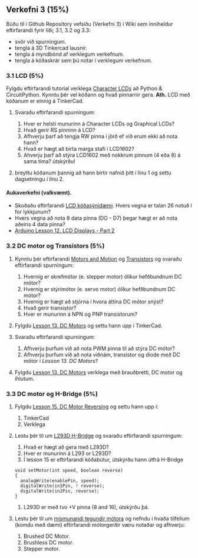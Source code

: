 
## Verkefni 3 (15%)
Búðu til í Github Repository vefsíðu (Verkefni 3) í Wiki sem inniheldur eftirfarandi fyrir liði; 3.1, 3.2 og 3.3:

* svör við spurningum.
* tengla á 3D Tinkercad lausnir.
* tengla á myndbönd af verklegum verkefnum.
* tengla á kóðaskrár sem þú notar í verklegum verkefnum.


### 3.1 LCD (5%)
Fylgdu eftirfarandi tutorial verklega [Character LCDs](https://learn.adafruit.com/character-lcds/overview) að Python & CircuitPython. Kynntu þér vel kóðann og hvað pinnarnir gera.
**Ath.** LCD með kóðanum er einnig á TinkerCad.

1. Svaraðu eftirfarandi spurningum:

   1. Hver er helsti munurinn á Character LCDs og Graphical LCDs?
   1. Hvað gerir RS pinninn á LCD?
   1. Afhverju þarf að tengja RW pinna í jörð ef við erum ekki að nota hann? 
   1. Hvað er hægt að birta marga stafi í LCD1602?
   1. Ahverju þarf að stýra LCD1602 með nokkrum pinnum (4 eða 8) á sama tíma? útskýrðu!

1. breyttu kóðanum þannig að hann birtir nafnið þitt í línu 1 og settu dagsetningu í línu 2.


#### Aukaverkefni (valkvæmt).
* Skoðaðu eftirfarandi [LCD kóðasýnidæmi](https://github.com/GunnarThorunnarson/VESM2VT05BU/blob/master/PowerSupplyLearningKitforUNO/Lesson%209%20LCD1602/code/LCD1602/LCD1602.ino). Hvers vegna er talan 26 notuð í for lykkjunum?
* Hvers vegna að nota 8 data pinna (DO - D7) þegar hægt er að nota aðeins 4 data pinna? 
* [Arduino Lesson 12. LCD Displays - Part 2](https://learn.adafruit.com/adafruit-arduino-lesson-12-lcd-displays-part-2)


### 3.2 DC motor og Transistors (5%)

1. Kynntu þér eftirfarandi [Motors and Motion](https://www.instructables.com/lesson/Motors-and-Motion/)
og [Transistors](https://www.instructables.com/lesson/Transistors/) og svaraðu eftirfarandi spurningum:

   1. Hvernig er skrefmótor (e. stepper motor) ólíkur hefðbundnum DC mótor? 
   1. Hvernig er stýrimótor (e. servo motor) ólíkur hefðbundnum DC mótor? 
   1. Hvernig er hægt að stjórna í hvora áttina DC mótor snýst?    
   1. Hvað gerir transistor?
   1. Hver er munurinn á NPN og PNP transistorum?

1. Fylgdu [Lesson 13. DC Motors](https://learn.adafruit.com/adafruit-arduino-lesson-13-dc-motors) og settu hann upp í TinkerCad.

1. Svaraðu eftirfarandi spurningum:

   1. Afhverju þurfum við að nota PWM pinna til að stýra DC mótor?
   1. Afhverju þurfum við að nota viðnám, transistor og diode með DC mótor í _Lesson 13. DC Motors_?

1. Fylgdu [Lesson 13. DC Motors](https://learn.adafruit.com/adafruit-arduino-lesson-13-dc-motors) verklega með brauðbretti, DC motor og íhlutum.



### 3.3 DC motor og H-Bridge (5%)

1. Fylgdu [Lesson 15. DC Motor Reversing](https://learn.adafruit.com/adafruit-arduino-lesson-15-dc-motor-reversing) og settu hann upp í:
   1. TinkerCad
   1. Verklega

1. Lestu þér til um [L293D H-Bridge](https://maker.pro/custom/projects/all-you-need-to-know-about-l293d) og svaraðu eftirfarandi spurningum:

   1. Hvað er hægt að gera með L293D?
   1. Hver er munurinn á L293 or L293D?
   1. Í lesson 15 er eftirfarandi kóðabútur, útskýrðu hann útfrá H-Bridge
   ```
   void setMotor(int speed, boolean reverse)
   {
     analogWrite(enablePin, speed);
     digitalWrite(in1Pin, ! reverse);
     digitalWrite(in2Pin, reverse);
   }
   ```
   1. L293D er með tvo +V pinna (8 and 16), útskýrðu þá.
  
1. Lestu þér til um [mismunandi tegundir mótora](https://learn.adafruit.com/adafruit-motor-selection-guide/types-of-motors) og nefndu i hvaða tilfellum (komdu með dæmi) eftirfarandi mótorgerðir væru notaðar og afhverju:

      1. Brushed DC Motor.
      1. Brushless DC motor.
      1. Stepper motor.
      
